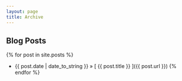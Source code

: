 ```yaml
---
layout: page
title: Archive
---
```


## Blog Posts

{% for post in site.posts %}
  * {{ post.date | date_to_string }} &raquo; [ {{ post.title }}  ]({{ post.url }})
{% endfor %}
